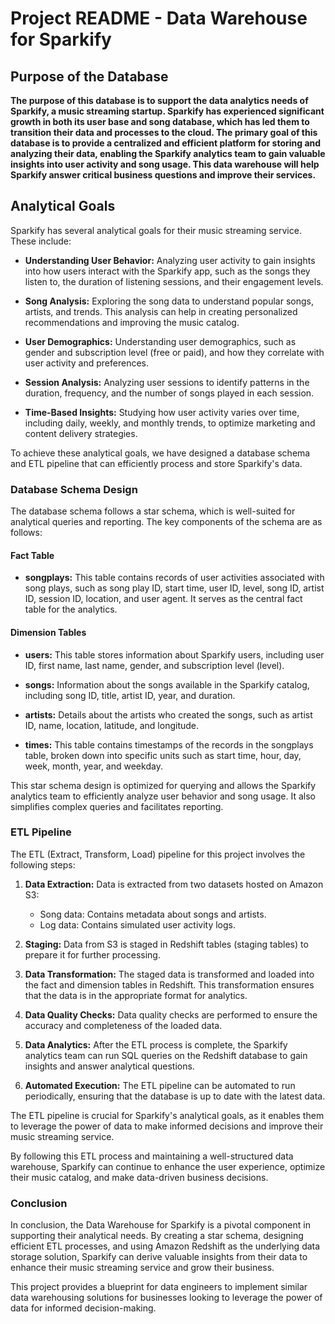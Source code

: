 
# Project README - Data Warehouse for Sparkify


## Purpose of the Database
**The purpose of this database is to support the data analytics needs of Sparkify, a music streaming startup. Sparkify has experienced significant growth in both its user base and song database, which has led them to transition their data and processes to the cloud. The primary goal of this database is to provide a centralized and efficient platform for storing and analyzing their data, enabling the Sparkify analytics team to gain valuable insights into user activity and song usage. This data warehouse will help Sparkify answer critical business questions and improve their services.**

## Analytical Goals
Sparkify has several analytical goals for their music streaming service. These include:

- **Understanding User Behavior:** Analyzing user activity to gain insights into how users interact with the Sparkify app, such as the songs they listen to, the duration of listening sessions, and their engagement levels.

- **Song Analysis:** Exploring the song data to understand popular songs, artists, and trends. This analysis can help in creating personalized recommendations and improving the music catalog.

- **User Demographics:** Understanding user demographics, such as gender and subscription level (free or paid), and how they correlate with user activity and preferences.

- **Session Analysis:** Analyzing user sessions to identify patterns in the duration, frequency, and the number of songs played in each session.

- **Time-Based Insights:** Studying how user activity varies over time, including daily, weekly, and monthly trends, to optimize marketing and content delivery strategies.

 To achieve these analytical goals, we have designed a database schema and ETL pipeline that can efficiently process and store Sparkify's data.

### Database Schema Design
 The database schema follows a star schema, which is well-suited for analytical queries and reporting. The key components of the schema are as follows:

#### Fact Table
- **songplays:** This table contains records of user activities associated with song plays, such as song play ID, start time, user ID, level, song ID, artist ID, session ID, location, and user agent. It serves as the central fact table for the analytics.

#### Dimension Tables
- **users:** This table stores information about Sparkify users, including user ID, first name, last name, gender, and subscription level (level).

- **songs:** Information about the songs available in the Sparkify catalog, including song ID, title, artist ID, year, and duration.

- **artists:** Details about the artists who created the songs, such as artist ID, name, location, latitude, and longitude.

- **times:** This table contains timestamps of the records in the songplays table, broken down into specific units such as start time, hour, day, week, month, year, and weekday.

This star schema design is optimized for querying and allows the Sparkify analytics team to efficiently analyze user behavior and song usage. It also simplifies complex queries and facilitates reporting.


### ETL Pipeline
The ETL (Extract, Transform, Load) pipeline for this project involves the following steps:

1. **Data Extraction:** Data is extracted from two datasets hosted on Amazon S3:
   - Song data: Contains metadata about songs and artists.
   - Log data: Contains simulated user activity logs.

2. **Staging:** Data from S3 is staged in Redshift tables (staging tables) to prepare it for further processing.

3. **Data Transformation:** The staged data is transformed and loaded into the fact and dimension tables in Redshift. This transformation ensures that the data is in the appropriate format for analytics.

4. **Data Quality Checks:** Data quality checks are performed to ensure the accuracy and completeness of the loaded data.

5. **Data Analytics:** After the ETL process is complete, the Sparkify analytics team can run SQL queries on the Redshift database to gain insights and answer analytical questions.

6. **Automated Execution:** The ETL pipeline can be automated to run periodically, ensuring that the database is up to date with the latest data.

The ETL pipeline is crucial for Sparkify's analytical goals, as it enables them to leverage the power of data to make informed decisions and improve their music streaming service.

By following this ETL process and maintaining a well-structured data warehouse, Sparkify can continue to enhance the user experience, optimize their music catalog, and make data-driven business decisions.

### Conclusion
In conclusion, the Data Warehouse for Sparkify is a pivotal component in supporting their analytical needs. By creating a star schema, designing efficient ETL processes, and using Amazon Redshift as the underlying data storage solution, Sparkify can derive valuable insights from their data to enhance their music streaming service and grow their business.

This project provides a blueprint for data engineers to implement similar data warehousing solutions for businesses looking to leverage the power of data for informed decision-making.


```python

```


```python

```


```python

```


```python

```


```python

```


```python

```


```python

```
